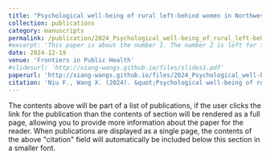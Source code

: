 ```yaml
---
title: "Psychological well-being of rural left-behind women in Northwest China and its associated factors: a regional, population-based study"
collection: publications
category: manuscripts
permalink: /publication/2024_Psychological_well-being_of_rural_left-behind_women_in_Northwest_China_and_its_associated_factors.md       
#excerpt: 'This paper is about the number 1. The number 2 is left for future work.'
date: 2024-12-19
venue: 'Frontiers in Public Health'
#slidesurl: 'http://xiang-wangs.github.io/files/slides1.pdf'
paperurl: 'http://xiang-wangs.github.io/files/2024_Psychological_well-being_of_rural_left-behind_women_in_Northwest_China_and_its_associated_factors.pdf'
citation: 'Niu F., Wang X. (2024). &quot;Psychological well-being of rural left-behind women in Northwest China and its associated factors: a regional, population-based study.&quot; <i>Frontiers in Public Health</i>. 12(1).'
---
```


The contents above will be part of a list of publications, if the user clicks the link for the publication than the contents of section will be rendered as a full page, allowing you to provide more information about the paper for the reader. When publications are displayed as a single page, the contents of the above "citation" field will automatically be included below this section in a smaller font.

